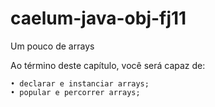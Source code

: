 caelum-java-obj-fj11
====================

Um pouco de arrays

Ao término deste capítulo, você será capaz de:

	• declarar e instanciar arrays;
	• popular e percorrer arrays;

